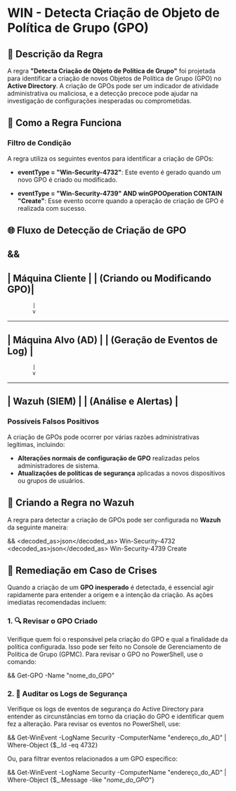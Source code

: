 # WIN - Detecta Criação de Objeto de Política de Grupo (GPO)

## :dart: Descrição da Regra

A regra **"Detecta Criação de Objeto de Política de Grupo"** foi projetada para identificar a criação de novos Objetos de Política de Grupo (GPO) no **Active Directory**. A criação de GPOs pode ser um indicador de atividade administrativa ou maliciosa, e a detecção precoce pode ajudar na investigação de configurações inesperadas ou comprometidas.

## :dart: Como a Regra Funciona

### Filtro de Condição

A regra utiliza os seguintes eventos para identificar a criação de GPOs:

- **eventType = "Win-Security-4732"**: Este evento é gerado quando um novo GPO é criado ou modificado.
  
- **eventType = "Win-Security-4739" AND winGPOOperation CONTAIN "Create"**: Esse evento ocorre quando a operação de criação de GPO é realizada com sucesso.

## 🌐 Fluxo de Detecção de Criação de GPO

&&
-------------------------------
|       Máquina Cliente        |
|  (Criando ou Modificando GPO)|
-------------------------------
            |
            v
-------------------------------
|       Máquina Alvo (AD)      |
| (Geração de Eventos de Log)  |
-------------------------------
            |
            v
-------------------------------
|    Wazuh (SIEM)              |
| (Análise e Alertas)          |
-------------------------------

### Possíveis Falsos Positivos

A criação de GPOs pode ocorrer por várias razões administrativas legítimas, incluindo:

- **Alterações normais de configuração de GPO** realizadas pelos administradores de sistema.
- **Atualizações de políticas de segurança** aplicadas a novos dispositivos ou grupos de usuários.

## :dart: Criando a Regra no Wazuh

A regra para detectar a criação de GPOs pode ser configurada no **Wazuh** da seguinte maneira:

&&
<group name="windows,">
  <rule id="100010" level="7">
    <decoded_as>json</decoded_as>
    <field name="eventType">Win-Security-4732</field>
  </rule>
  <rule id="100011" level="7">
    <decoded_as>json</decoded_as>
    <field name="eventType">Win-Security-4739</field>
    <field name="winGPOOperation">Create</field>
  </rule>
</group>

## :dart: Remediação em Caso de Crises

Quando a criação de um **GPO inesperado** é detectada, é essencial agir rapidamente para entender a origem e a intenção da criação. As ações imediatas recomendadas incluem:

### 1. **🔍 Revisar o GPO Criado**
Verifique quem foi o responsável pela criação do GPO e qual a finalidade da política configurada. Isso pode ser feito no Console de Gerenciamento de Política de Grupo (GPMC). Para revisar o GPO no PowerShell, use o comando:

&&
Get-GPO -Name "nome_do_GPO"

### 2. **📜 Auditar os Logs de Segurança**
Verifique os logs de eventos de segurança do Active Directory para entender as circunstâncias em torno da criação do GPO e identificar quem fez a alteração. Para revisar os eventos no PowerShell, use:

&&
Get-WinEvent -LogName Security -ComputerName "endereço_do_AD" | Where-Object {$_.Id -eq 4732}

Ou, para filtrar eventos relacionados a um GPO específico:

&&
Get-WinEvent -LogName Security -ComputerName "endereço_do_AD" | Where-Object {$_.Message -like "*nome_do_GPO*"}
